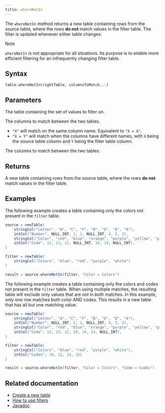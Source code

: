 ```yaml
---
title: whereNotIn
---
```


The `whereNotIn` method returns a new table containing rows from the source table, where the rows **do not** match values in the filter table. The filter is updated whenever either table changes.

> [!NOTE]
> `whereNotIn` is not appropriate for all situations. Its purpose is to enable more efficient filtering for an infrequently changing filter table.

## Syntax

```
table.whereNotIn(rightTable, columnsToMatch...)
```

## Parameters

<ParamTable>
<Param name="rightTable" type="Table">

The table containing the set of values to filter on.

</Param>
<Param name="columnsToMatch" type="String...">

The columns to match between the two tables.

- `"X"` will match on the same column name. Equivalent to `"X = X"`.
- `"X = Y"` will match when the columns have different names, with `X` being the source table column and `Y` being the filter table column.

</Param>
<Param name="columnsToMatch" type="Collection">

The columns to match between the two tables.

</Param>
</ParamTable>

## Returns

A new table containing rows from the source table, where the rows **do not** match values in the filter table.

## Examples

The following example creates a table containing only the colors not present in the `filter` table.

```groovy order=source,filter,result
source = newTable(
    stringCol("Letter", "A", "C", "F", "B", "E", "D", "A"),
    intCol("Number", NULL_INT, 2, 1, NULL_INT, 4, 5, 3),
    stringCol("Color", "red", "blue", "orange", "purple", "yellow", "pink", "blue"),
    intCol("Code", 12, 13, 11, NULL_INT, 16, 14, NULL_INT),
)

filter = newTable(
    stringCol("Colors", "blue", "red", "purple", "white")
)

result = source.whereNotIn(filter, "Color = Colors")
```

The following example creates a table containing only the colors and codes not present in the `filter` table. When using multiple matches, the resulting table will exclude only values that are _not_ in _both_ matches. In this example, only one row matches both color AND codes. This results in a new table that has all but one matching value.

```groovy order=source,filter,result
source = newTable(
    stringCol("Letter", "A", "C", "F", "B", "E", "D", "A"),
    intCol("Number", NULL_INT, 2, 1, NULL_INT, 4, 5, 3),
    stringCol("Color", "red", "blue", "orange", "purple", "yellow", "pink", "blue"),
    intCol("Code", 12, 13, 11, 10, 16, 14, NULL_INT),
)

filter = newTable(
    stringCol("Colors", "blue", "red", "purple", "white"),
    intCol("Codes", 10, 12, 14, 16)
)

result = source.whereNotIn(filter, "Color = Colors", "Code = Codes")
```

## Related documentation

- [Create a new table](../../../how-to-guides/new-and-empty-table.md#newtable)
- [How to use filters](../../../how-to-guides/use-filters.md)
- [Javadoc](https://deephaven.io/core/javadoc/io/deephaven/api/TableOperations.html#whereNotIn(TABLE,java.lang.String...))

